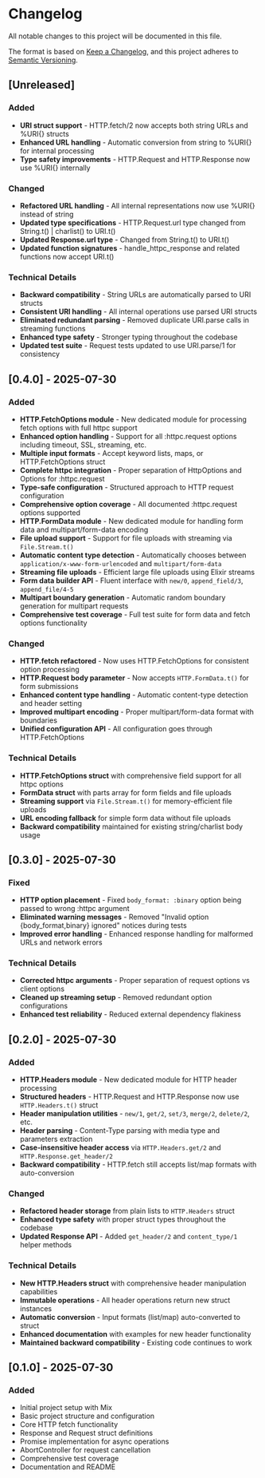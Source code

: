 # Changelog

All notable changes to this project will be documented in this file.

The format is based on [Keep a Changelog](https://keepachangelog.com/en/1.0.0/),
and this project adheres to [Semantic Versioning](https://semver.org/spec/v2.0.0.html).

## [Unreleased]

### Added
- **URI struct support** - HTTP.fetch/2 now accepts both string URLs and %URI{} structs
- **Enhanced URL handling** - Automatic conversion from string to %URI{} for internal processing
- **Type safety improvements** - HTTP.Request and HTTP.Response now use %URI{} internally

### Changed
- **Refactored URL handling** - All internal representations now use %URI{} instead of string
- **Updated type specifications** - HTTP.Request.url type changed from String.t() | charlist() to URI.t()
- **Updated Response.url type** - Changed from String.t() to URI.t()
- **Updated function signatures** - handle_httpc_response and related functions now accept URI.t()

### Technical Details
- **Backward compatibility** - String URLs are automatically parsed to URI structs
- **Consistent URI handling** - All internal operations use parsed URI structs
- **Eliminated redundant parsing** - Removed duplicate URI.parse calls in streaming functions
- **Enhanced type safety** - Stronger typing throughout the codebase
- **Updated test suite** - Request tests updated to use URI.parse/1 for consistency

## [0.4.0] - 2025-07-30

### Added
- **HTTP.FetchOptions module** - New dedicated module for processing fetch options with full httpc support
- **Enhanced option handling** - Support for all :httpc.request options including timeout, SSL, streaming, etc.
- **Multiple input formats** - Accept keyword lists, maps, or HTTP.FetchOptions struct
- **Complete httpc integration** - Proper separation of HttpOptions and Options for :httpc.request
- **Type-safe configuration** - Structured approach to HTTP request configuration
- **Comprehensive option coverage** - All documented :httpc.request options supported
- **HTTP.FormData module** - New dedicated module for handling form data and multipart/form-data encoding
- **File upload support** - Support for file uploads with streaming via `File.Stream.t()`
- **Automatic content type detection** - Automatically chooses between `application/x-www-form-urlencoded` and `multipart/form-data`
- **Streaming file uploads** - Efficient large file uploads using Elixir streams
- **Form data builder API** - Fluent interface with `new/0`, `append_field/3`, `append_file/4-5`
- **Multipart boundary generation** - Automatic random boundary generation for multipart requests
- **Comprehensive test coverage** - Full test suite for form data and fetch options functionality

### Changed
- **HTTP.fetch refactored** - Now uses HTTP.FetchOptions for consistent option processing
- **HTTP.Request body parameter** - Now accepts `HTTP.FormData.t()` for form submissions
- **Enhanced content type handling** - Automatic content-type detection and header setting
- **Improved multipart encoding** - Proper multipart/form-data format with boundaries
- **Unified configuration API** - All configuration goes through HTTP.FetchOptions

### Technical Details
- **HTTP.FetchOptions struct** with comprehensive field support for all httpc options
- **FormData struct** with parts array for form fields and file uploads
- **Streaming support** via `File.Stream.t()` for memory-efficient file uploads
- **URL encoding fallback** for simple form data without file uploads
- **Backward compatibility** maintained for existing string/charlist body usage

## [0.3.0] - 2025-07-30

### Fixed
- **HTTP option placement** - Fixed `body_format: :binary` option being passed to wrong :httpc argument
- **Eliminated warning messages** - Removed "Invalid option {body_format,binary} ignored" notices during tests
- **Improved error handling** - Enhanced response handling for malformed URLs and network errors

### Technical Details
- **Corrected httpc arguments** - Proper separation of request options vs client options
- **Cleaned up streaming setup** - Removed redundant option configurations
- **Enhanced test reliability** - Reduced external dependency flakiness

## [0.2.0] - 2025-07-30

### Added
- **HTTP.Headers module** - New dedicated module for HTTP header processing
- **Structured headers** - HTTP.Request and HTTP.Response now use `HTTP.Headers.t()` struct
- **Header manipulation utilities** - `new/1`, `get/2`, `set/3`, `merge/2`, `delete/2`, etc.
- **Header parsing** - Content-Type parsing with media type and parameters extraction
- **Case-insensitive header access** via `HTTP.Headers.get/2` and `HTTP.Response.get_header/2`
- **Backward compatibility** - HTTP.fetch still accepts list/map formats with auto-conversion

### Changed
- **Refactored header storage** from plain lists to `HTTP.Headers` struct
- **Enhanced type safety** with proper struct types throughout the codebase
- **Updated Response API** - Added `get_header/2` and `content_type/1` helper methods

### Technical Details
- **New HTTP.Headers struct** with comprehensive header manipulation capabilities
- **Immutable operations** - All header operations return new struct instances
- **Automatic conversion** - Input formats (list/map) auto-converted to struct
- **Enhanced documentation** with examples for new header functionality
- **Maintained backward compatibility** - Existing code continues to work

## [0.1.0] - 2025-07-30

### Added
- Initial project setup with Mix
- Basic project structure and configuration
- Core HTTP fetch functionality
- Response and Request struct definitions
- Promise implementation for async operations
- AbortController for request cancellation
- Comprehensive test coverage
- Documentation and README